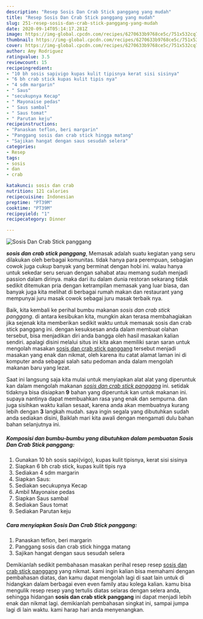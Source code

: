 ```yaml
---
description: "Resep Sosis Dan Crab Stick panggang yang mudah"
title: "Resep Sosis Dan Crab Stick panggang yang mudah"
slug: 251-resep-sosis-dan-crab-stick-panggang-yang-mudah
date: 2020-09-14T05:14:17.281Z
image: https://img-global.cpcdn.com/recipes/6270633b9768ce5c/751x532cq70/sosis-dan-crab-stick-panggang-foto-resep-utama.jpg
thumbnail: https://img-global.cpcdn.com/recipes/6270633b9768ce5c/751x532cq70/sosis-dan-crab-stick-panggang-foto-resep-utama.jpg
cover: https://img-global.cpcdn.com/recipes/6270633b9768ce5c/751x532cq70/sosis-dan-crab-stick-panggang-foto-resep-utama.jpg
author: Amy Rodriguez
ratingvalue: 3.5
reviewcount: 15
recipeingredient:
- "10 bh sosis sapivigo kupas kulit tipisnya kerat sisi sisinya"
- "6 bh crab stick kupas kulit tipis nya"
- "4 sdm margarin"
- " Saus"
- "secukupnya Kecap"
- " Mayonaise pedas"
- " Saus sambal"
- " Saus tomat"
- " Parutan keju"
recipeinstructions:
- "Panaskan teflon, beri margarin"
- "Panggang sosis dan crab stick hingga matang"
- "Sajikan hangat dengan saus sesudah selera"
categories:
- Resep
tags:
- sosis
- dan
- crab

katakunci: sosis dan crab 
nutrition: 121 calories
recipecuisine: Indonesian
preptime: "PT39M"
cooktime: "PT39M"
recipeyield: "1"
recipecategory: Dinner

---
```



![Sosis Dan Crab Stick panggang](https://img-global.cpcdn.com/recipes/6270633b9768ce5c/751x532cq70/sosis-dan-crab-stick-panggang-foto-resep-utama.jpg)

<b><i>sosis dan crab stick panggang</i></b>, Memasak adalah suatu kegiatan yang seru dilakukan oleh berbagai komunitas. tidak hanya para perempuan, sebagian cowok juga cukup banyak yang berminat dengan hobi ini. walau hanya untuk sekedar seru seruan dengan sahabat atau memang sudah menjadi passion dalam dirinya. maka dari itu dalam dunia restoran sekarang tidak sedikit ditemukan pria dengan ketrampilan memasak yang luar biasa, dan banyak juga kita melihat di berbagai rumah makan dan restaurant yang mempunyai juru masak cowok sebagai juru masak terbaik nya.



Baik, kita kembali ke perihal bumbu makanan <i>sosis dan crab stick panggang</i>. di antara kesibukan kita, mungkin akan terasa membahagiakan jika sejenak kita memberikan sedikit waktu untuk memasak sosis dan crab stick panggang ini. dengan kesuksesan anda dalam membuat olahan tersebut, bisa menjadikan diri anda bangga oleh hasil masakan kalian sendiri. apalagi disini melalui situs ini kita akan memiliki saran saran untuk mengolah masakan <u>sosis dan crab stick panggang</u> tersebut menjadi masakan yang enak dan nikmat, oleh karena itu catat alamat laman ini di komputer anda sebagai salah satu pedoman anda dalam mengolah makanan baru yang lezat.


Saat ini langsung saja kita mulai untuk menyiapkan alat alat yang diperuntuk kan dalam mengolah makanan <u><i>sosis dan crab stick panggang</i></u> ini. setidak tidaknya bisa disiapkan <b>9</b> bahan yang diperuntuk kan untuk makanan ini. supaya nantinya dapat membuahkan rasa yang enak dan sempurna. dan juga sisihkan waktu kalian sesaat, karena anda akan membuatnya kurang lebih dengan <b>3</b> langkah mudah. saya ingin segala yang dibutuhkan sudah anda sediakan disini, Baiklah mari kita awali dengan mengamati dulu bahan bahan selanjutnya ini.

<!--inarticleads1-->

##### Komposisi dan bumbu-bumbu yang dibutuhkan dalam pembuatan Sosis Dan Crab Stick panggang:

1. Gunakan 10 bh sosis sapi(vigo), kupas kulit tipisnya, kerat sisi sisinya
1. Siapkan 6 bh crab stick, kupas kulit tipis nya
1. Sediakan 4 sdm margarin
1. Siapkan  Saus:
1. Sediakan secukupnya Kecap
1. Ambil  Mayonaise pedas
1. Siapkan  Saus sambal
1. Sediakan  Saus tomat
1. Sediakan  Parutan keju




<!--inarticleads2-->

##### Cara menyiapkan Sosis Dan Crab Stick panggang:

1. Panaskan teflon, beri margarin
1. Panggang sosis dan crab stick hingga matang
1. Sajikan hangat dengan saus sesudah selera




Demikianlah sedikit pembahasan masakan perihal resep resep <u>sosis dan crab stick panggang</u> yang nikmat. kami ingin kalian bisa memahami dengan pembahasan diatas, dan kamu dapat mengolah lagi di saat lain untuk di hidangkan dalam berbagai even even family atau kolega kalian. kamu bisa mengulik resep resep yang tertulis diatas selaras dengan selera anda, sehingga hidangan <b>sosis dan crab stick panggang</b> ini dapat menjadi lebih enak dan nikmat lagi. demikianlah pembahasan singkat ini, sampai jumpa lagi di lain waktu. kami harap hari anda menyenangkan.
